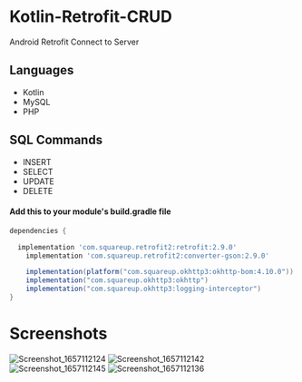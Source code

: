# Kotlin-Retrofit-CRUD

Android Retrofit Connect to Server

## Languages

- Kotlin
- MySQL
- PHP

## SQL Commands

- INSERT
- SELECT
- UPDATE
- DELETE


#### Add this to your module's build.gradle file
```gradle
dependencies {

  implementation 'com.squareup.retrofit2:retrofit:2.9.0'
    implementation 'com.squareup.retrofit2:converter-gson:2.9.0'

    implementation(platform("com.squareup.okhttp3:okhttp-bom:4.10.0"))
    implementation("com.squareup.okhttp3:okhttp")
    implementation("com.squareup.okhttp3:logging-interceptor")
}
```

# Screenshots

![Screenshot_1657112124](https://user-images.githubusercontent.com/16983215/177555376-f7bad9a3-04f9-4974-90dd-94ca46889b7d.png)
![Screenshot_1657112142](https://user-images.githubusercontent.com/16983215/177555368-46913156-1bb2-43be-affa-f04ff9540a4c.png)
![Screenshot_1657112145](https://user-images.githubusercontent.com/16983215/177555355-5039e793-e80e-4a12-9cb9-7032bd1f3530.png)
![Screenshot_1657112136](https://user-images.githubusercontent.com/16983215/177555372-baaf2d69-b518-4c64-947b-69234a24e588.png)

